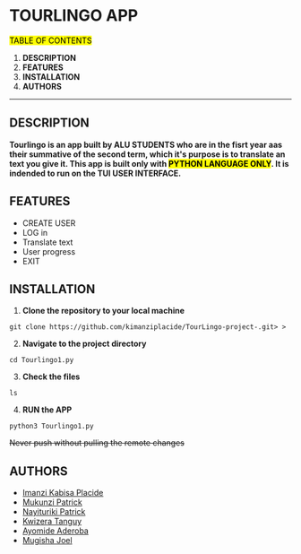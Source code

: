  # TOURLINGO APP

 <mark> TABLE OF CONTENTS</mark>

 1. **DESCRIPTION**
 2. **FEATURES**
3. **INSTALLATION**
4. **AUTHORS**
---

## DESCRIPTION  
**Tourlingo is an app built by ALU STUDENTS who are in the fisrt year aas their summative of the second term, which it's purpose is to translate an text you give it. This app is built only with <mark>PYTHON LANGUAGE ONLY</mark>. It is indended to run on the TUI USER INTERFACE.**

## FEATURES

+ CREATE USER
+ LOG in
+ Translate text
+ User progress
+ EXIT

## INSTALLATION

1. **Clone the repository to your local machine**

```
git clone https://github.com/kimanziplacide/TourLingo-project-.git> >
``````
2. **Navigate to the project directory**

```
cd Tourlingo1.py
```
3. **Check the files**
```
ls
```
4. **RUN the APP**
```
python3 Tourlingo1.py
```
~~Never push without pulling the remote changes~~

## AUTHORS
 + [Imanzi Kabisa Placide](https://github.com/kimanziplacide)  
 + [Mukunzi Patrick](https://github.com/Mpatrick12)  
 + [Nayituriki Patrick](https://github.com/Pnayiturik)  
 + [Kwizera Tanguy](https://github.com/ktanguy)  
 + [Ayomide Aderoba](https://github.com/samkit4q)  
 + [Mugisha Joel](https://github.com/jmugisha1)      

